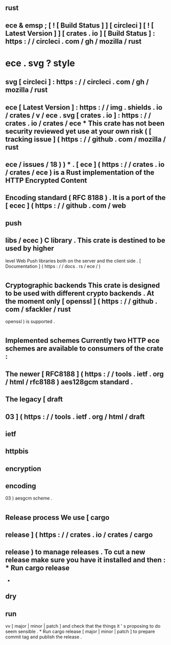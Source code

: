 #
rust
-
ece
&
emsp
;
[
!
[
Build
Status
]
]
[
circleci
]
[
!
[
Latest
Version
]
]
[
crates
.
io
]
[
Build
Status
]
:
https
:
/
/
circleci
.
com
/
gh
/
mozilla
/
rust
-
ece
.
svg
?
style
=
svg
[
circleci
]
:
https
:
/
/
circleci
.
com
/
gh
/
mozilla
/
rust
-
ece
[
Latest
Version
]
:
https
:
/
/
img
.
shields
.
io
/
crates
/
v
/
ece
.
svg
[
crates
.
io
]
:
https
:
/
/
crates
.
io
/
crates
/
ece
*
This
crate
has
not
been
security
reviewed
yet
use
at
your
own
risk
(
[
tracking
issue
]
(
https
:
/
/
github
.
com
/
mozilla
/
rust
-
ece
/
issues
/
18
)
)
*
.
[
ece
]
(
https
:
/
/
crates
.
io
/
crates
/
ece
)
is
a
Rust
implementation
of
the
HTTP
Encrypted
Content
-
Encoding
standard
(
RFC
8188
)
.
It
is
a
port
of
the
[
ecec
]
(
https
:
/
/
github
.
com
/
web
-
push
-
libs
/
ecec
)
C
library
.
This
crate
is
destined
to
be
used
by
higher
-
level
Web
Push
libraries
both
on
the
server
and
the
client
side
.
[
Documentation
]
(
https
:
/
/
docs
.
rs
/
ece
/
)
#
#
Cryptographic
backends
This
crate
is
designed
to
be
used
with
different
crypto
backends
.
At
the
moment
only
[
openssl
]
(
https
:
/
/
github
.
com
/
sfackler
/
rust
-
openssl
)
is
supported
.
#
#
Implemented
schemes
Currently
two
HTTP
ece
schemes
are
available
to
consumers
of
the
crate
:
-
The
newer
[
RFC8188
]
(
https
:
/
/
tools
.
ietf
.
org
/
html
/
rfc8188
)
aes128gcm
standard
.
-
The
legacy
[
draft
-
03
]
(
https
:
/
/
tools
.
ietf
.
org
/
html
/
draft
-
ietf
-
httpbis
-
encryption
-
encoding
-
03
)
aesgcm
scheme
.
#
#
Release
process
We
use
[
cargo
-
release
]
(
https
:
/
/
crates
.
io
/
crates
/
cargo
-
release
)
to
manage
releases
.
To
cut
a
new
release
make
sure
you
have
it
installed
and
then
:
*
Run
cargo
release
-
-
dry
-
run
-
vv
[
major
|
minor
|
patch
]
and
check
that
the
things
it
'
s
proposing
to
do
seem
sensible
.
*
Run
cargo
release
[
major
|
minor
|
patch
]
to
prepare
commit
tag
and
publish
the
release
.
